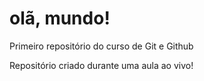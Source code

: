 # olã, mundo!
 Primeiro repositório do curso de Git e Github

Repositório criado durante uma aula ao vivo!